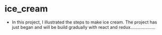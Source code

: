 # ice_cream

- In this project, I illustrated the steps to make ice cream. The project has just began and will be build gradually with react and redux....................
